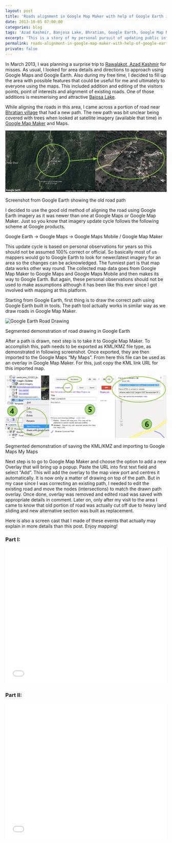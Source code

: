 ```yaml
---
layout: post
title: 'Roads alignment in Google Map Maker with help of Google Earth imagery'
date: 2013-10-05 07:00:00
categories: blog
tags: 'Azad Kashmir, Banjosa Lake, Bhratian, Google Earth, Google Map Maker, Google Maps, Rawalakot'
excerpt: 'This is a story of my personal pursuit of updating public information for Google Maps and then physically travelling on the route to experience it. Let me tell that it felt great.'
permalink: roads-alignment-in-google-map-maker-with-help-of-google-earth-imagery
private: false
---
```


In March 2013, I was planning a surprise trip to [Rawalakot, Azad Kashmir](http://goo.gl/q860XN) for misses. As usual, I looked for area details and directions to approach using Google Maps and Google Earth. Also during my free time, I decided to fill up the area with possible features that could be useful for me and ultimately to everyone using the maps. This included addition and editing of the visitors points, point of interests and alignment of existing roads. One of those additions is mesmerising and attractive [Bajosa Lake](http://en.wikipedia.org/wiki/Banjosa_Lake).

While aligning the roads in this area, I came across a portion of road near [Bhratian village](http://goo.gl/CmWf2u) that had a new path. The new path was bit unclear being covered with trees when looked at satellite imagery (available that time) in [Google Map Maker](http://mapmaker.google.com/) and Maps.

<img src="../img/bhratian-road-correction.jpg" alt="Bhratian Road Correction" class="img-responsive">
<p class="help-block">Screenshot from Google Earth showing the old road path</p>

I decided to use the good old method of aligning the road using Google Earth imagery as it was newer than one at Google Maps or Google Map Maker. Just so you know that imagery update cycle follows the following scheme at Google products.

Google Earth -> Google Maps -> Google Maps Mobile / Google Map Maker

This update cycle is based on personal observations for years so this should not be assumed 100% correct or official. So basically most of us mappers would go to Google Earth to look for newer/latest imagery for an area so the changes can be acknowledged. The funniest part is that map data works other way round. The collected map data goes from Google Map Maker to Google Maps and Google Maps Mobile and then makes its way to Google Earth. But again, these personal observations should not be used to make assumptions although it has been like this ever since I got involved with mapping at this platform.

Starting from Google Earth, first thing is to draw the correct path using Google Earth built in tools. The path tool actually works in similar way as we draw roads in Google Map Maker.

<img src="../img/google-earth-road-drawing.jpg" alt="Google Earth Road Drawing" class="img-responsive">
<p class="help-block">Segmented demonstration of road drawing in Google Earth</p>

After a path is drawn, next step is to take it to Google Map Maker. To accomplish this, path needs to be exported as KML/KMZ file type, as demonstrated in following screenshot. Once exported, they are then imported to the Google Maps “My Maps”. From here this file can be used as an overlay in Google Map Maker. For this, just copy the KML link URL for this imported map.

<img src="../img/save-kml-to-google-maps-mymaps.jpg" alt="Saving KML To Google Maps" class="img-responsive">
<p class="help-block">Segmented demonstration of saving the KML/KMZ and importing to Google Maps My Maps</p>

Next step is to go to Google Map Maker and choose the option to add a new Overlay that will bring up a popup. Paste the URL into first text field and select “Add”. This will add the overlay to the map view port and centres it automatically. It is now only a matter of drawing on top of the path. But in my case since I was correcting an existing path, I needed to edit the existing road and move the nodes (intersections) to match the drawn path overlay. Once done, overlay was removed and edited road was saved with appropriate details in comment. Later on, only after my visit to the area I came to know that old portion of road was actually cut off due to heavy land sliding and new alternative section was built as replacement.

Here is also a screen cast that I made of these events that actually may explain in more details than this post. Enjoy mapping!

### Part I:

<iframe width="100%" height="422" src="//www.youtube.com/embed/acVkysspN6o?rel=0&#038;autohide=1&#038;modestbranding=1&#038;showinfo=0" frameborder="0" allowfullscreen></iframe>


### Part II:

<iframe width="100%" height="422" src="//www.youtube.com/embed/iz7dvp-NtJM?rel=0&#038;autohide=1&#038;modestbranding=1&#038;showinfo=0" frameborder="0" allowfullscreen></iframe>